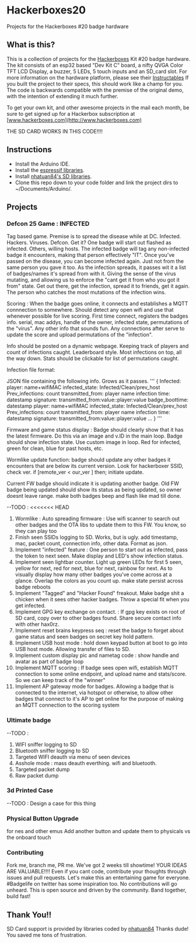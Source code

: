 # Hackerboxes20
Projects for the Hackerboxes #20 badge hardware

## What is this?
This is a collection of projects for the [Hackerboxes](http://hackerboxes.com) Kit \#20 badge hardware.  The kit consists of an esp32 based "Dev Kit C" board, a nifty QVGA Color TFT LCD Display, a buzzer, 5 LEDs, 5 touch inputs and an SD_card slot.  For more information on the hardware platform, please see their [Instructables](https://www.instructables.com/id/HackerBoxes-0020-Summer-Camp/)  If you built the project to their specs, this should work like a champ for you. The code is backwards compatible with the premise of the original demo, with the intention of extending it much further.

To get your own kit, and other awesome projects in the mail each month, be sure to get signed up for a Hackerbox subscription at [www.hackerboxes.com](http://www.hackerboxes.com)

THE SD CARD WORKS IN THIS CODE!!!!


## Instructions

* Install the Arduino IDE.
* Install the [espressif libraries](https://github.com/espressif/arduino-esp32).
* Install [nhatuan84's SD libraries](https://github.com/nhatuan84/esp32-micro-sdcard).
* Clone this repo down to your code folder and link the project dirs to ~/Documents/Arduino/<PROJECTNAME>.  

## Projects

### Defcon 25 Game : INFECTED
Tag based game.  Premise is to spread the disease while at DC.  Infected. Hackers. Viruses. Defcon. Get it?  One badge will start out flashed as infected.  Others, willing hosts.  The infected badge will tag any non-infected badge it encounters, making that person effectively "IT".  Once you've passed on the disease, you can become infected again.  Just not from the same person you gave it too.  As the infection spreads, it passes wit it a list of badges/names it's spread from with it.  Giving the sense of the virus mutating, and allowing us to enforce the "cant get it from who you got it from" state. Get out there, get the infection, spread it to friends, get it again.  The person who catches the most mutations of the infection wins.


Scoring :
When the badge goes online, it connects and establishes a MQTT connnection to somewhere.  Should detect any open wifi and use that whenever possible for live scoring. First time connect, registers the badges info.  serial, mac addys, handle of the owner, infected state, permutations of the "virus". Any other info that sounds fun. Any connections after serve to update the score and upload permutations of the "infection".

Info should be posted on a dynamic webpage.  Keeping track of players and count of infections caught.  Leaderboard style.  Most infections on top, all the way down.  Stats should be clickable for list of permutations caught.

Infection file format:

JSON file containing the following info.  Grows as it passes.
'''
{
  Infected:
    player: name+wifiMAC
      infected_state: Infected/Clean/prev_host
      Prev_infections: count
      transmitted_from: player name
      infection time: datestamp
      signature: transmitted_from:value::player:value
      badge_boottime: datestamp
    player: name+wifiMAC
      infected_state: Infected/Clean/prev_host
      Prev_infections: count
      transmitted_from: player name
      infection time: datestamp
      signature: transmitted_from:value::player:value
    ...
  }
'''



Firmware and game status display :
Badge should clearly show that it has the latest firmware.  Do this via an image and v.ID in the main loop.
Badge should show infection state.  Use custom image in loop.  Red for infected, green for clean, blue for past hosts, etc.


Wormlike update function:
badge should update any other badges it encounters that are below its current version. Look for hackerboxer SSID, check ver.  if [remote_ver < our_ver ] then; initiate update.

Current FW badge should indicate it is updating another badge.
Old FW badge being updated should show its status as being updated, so owner doesnt leave range.
make both badges beep and flash like mad till done.

--TODO :
<<<<<<< HEAD
1. Wormlike : Auto spreading firmware : Use wifi scanner to search out other badges and the OTA libs to update them to this FW.  You know, so they can play too
1. Finish seen SSIDs logging to SD.  Works, but is ugly. add timestamp, mac, packet count, connection info, other data. Format as json.
1. Implement "infected" feature : One person to start out as infected, pass the token to next seen.  Make display and LED's show infection status.
1. Implement seen lightbar counter.  Light up green LEDs for first 5 seen, yellow for next, red for next, blue for next, rainbow for next.  As to visually display how many other badges you've come across at a glance. Overlap the colors as you count up. make state persist across badge reboots
1. Implement "Tagged" and "Hacker Found" freakout.  Make badge shit a chicken when it sees other hacker badges.  Throw a special fit when you get infected.
1. Implement GPG key exchange on contact.  : If gpg key exists on root of SD card, copy over to other badges found. Share secure contact info with other hax0rz.  
1. Implement reset brains keypress seq : reset the badge to forget about game status and seen badges on secret key hold pattern.  
1. Implement USB host mode : hold down keypad button at boot to go into USB host mode.  Allowing transfer of files to SD.  
1. Implement custom display pic and nametag code : show handle and avatar as part of badge loop
1. Implement MQTT scoring : If badge sees open wifi, establish MQTT connection to some online endpoint, and upload name and stats/score.  So we can keep track of the "winner"
1. Implement AP gateway mode for badges.  Allowing a badge that is connected to the internet, via hotspot or otherwise, to allow other badges that connect to it's AP to get online for the purpose of making an MQTT connection to the scoring system


### Ultimate badge
--TODO :
1. WIFI sniffer logging to SD
1. Bluetooth sniffer logging to SD
1. Targeted WIFI deauth via menu of seen devices
1. Asshole mode : mass deauth everthing. wifi and bluetooth.
1. Targeted packet dump
1. Raw packet dump


### 3d Printed Case
--TODO : Design a case for this thing

### Physical Button Upgrade
for nes and other emus
Add another button and update them to physicals vs the onboard touch

### Contributing
Fork me, branch me, PR me. We've got 2 weeks till showtime!  YOUR IDEAS ARE VALUABLE!!!! Even if you cant code, contribute your thoughts through issues and pull requests.  Let's make this an entertaining game for everyone.  #Badgelife on twitter has some inspiration too.  No contributions will go unheard.  This is open source and driven by the community. Band together, build fast!


## Thank You!!
SD Card support is provided by libraries coded by [nhatuan84](https://github.com/nhatuan84) Thanks dude! You saved me tons of frustration.
